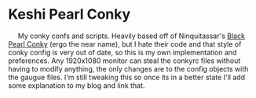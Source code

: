 # Keshi Pearl Conky

&nbsp;&nbsp;&nbsp;&nbsp; My conky confs and scripts.
 Heavily based off of Ninquitassar's [Black Pearl Conky](https://www.deviantart.com/ninquitassar/art/Black-Pearl-Conky-281468275) (ergo the near name), but I hate their code and that style of conky config is very out of date, so this is my own implementation and preferences.
 Any 1920x1080 monitor can steal the conkyrc files without having to modify anything, the only changes are to the config objects with the gaugue files.
 I'm still tweaking this so once its in a better state I'll add some explanation to my blog and link that.

